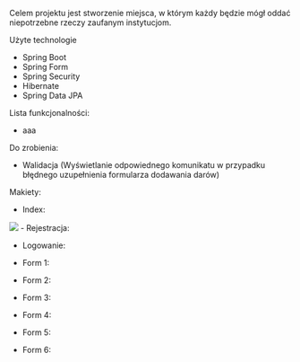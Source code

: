 Celem projektu jest stworzenie miejsca, w którym każdy będzie mógł oddać niepotrzebne rzeczy zaufanym instytucjom.

Użyte technologie
- Spring Boot
- Spring Form
- Spring Security
- Hibernate
- Spring Data JPA

Lista funkcjonalności: 
- aaa

Do zrobienia: 
- Walidacja (Wyświetlanie odpowiednego komunikatu w przypadku błędnego uzupełnienia formularza dodawania darów)


Makiety:
- Index:
<img src="https://github.com/tomaszmalek1/Portfolio_Lab/blob/main/src/main/webapp/resources/images/index.png">
- Rejestracja:

- Logowanie:

- Form 1:

- Form 2:

- Form 3:

- Form 4:

- Form 5:

- Form 6:
